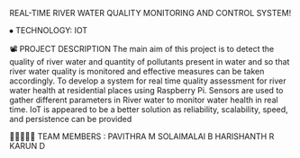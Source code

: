 REAL-TIME RIVER WATER QUALITY MONITORING AND CONTROL SYSTEM!

⦁	TECHNOLOGY: IOT

📽️ PROJECT DESCRIPTION
The main aim of this project is to detect the quality of river water and quantity of pollutants present in water and so that river water quality is monitored and effective measures can be taken accordingly. To develop a system for real time quality assessment for river water health at residential places using Raspberry Pi. Sensors are used to gather different parameters in River water to monitor water health in real time. IoT is appeared to be a better solution as reliability, scalability, speed, and persistence can be provided


👨🏿‍🤝‍👨🏻 TEAM MEMBERS :  PAVITHRA M
     SOLAIMALAI B
     HARISHANTH R
     KARUN D
